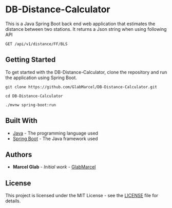 # DB-Distance-Calculator

This is a Java Spring Boot back end web application that estimates the distance between two stations.
It returns a Json string when using following API 

`GET /api/v1/distance/FF/BLS`

## Getting Started

To get started with the DB-Distance-Calculator, clone the repository and run the application using Spring Boot.

`git clone https://github.com/GlabMarcel/DB-Distance-Calculator.git`

`cd DB-Distance-Calculator`

`./mvnw spring-boot:run`


## Built With

* [Java](https://www.java.com) - The programming language used
* [Spring Boot](https://spring.io/projects/spring-boot) - The Java framework used

## Authors

* **Marcel Glab** - *Initial work* - [GlabMarcel](https://github.com/GlabMarcel)

## License

This project is licensed under the MIT License - see the [LICENSE](LICENSE) file for details.
